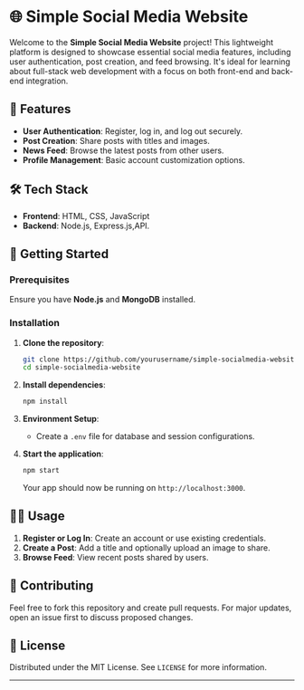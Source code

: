 # 🌐 Simple Social Media Website

Welcome to the **Simple Social Media Website** project! This lightweight platform is designed to showcase essential social media features, including user authentication, post creation, and feed browsing. It's ideal for learning about full-stack web development with a focus on both front-end and back-end integration.

## 🚀 Features

- **User Authentication**: Register, log in, and log out securely.
- **Post Creation**: Share posts with titles and images.
- **News Feed**: Browse the latest posts from other users.
- **Profile Management**: Basic account customization options.

## 🛠️ Tech Stack

- **Frontend**: HTML, CSS, JavaScript
- **Backend**: Node.js, Express.js,API.


## 🎉 Getting Started

### Prerequisites
Ensure you have **Node.js** and **MongoDB** installed.

### Installation

1. **Clone the repository**:
   ```bash
   git clone https://github.com/yourusername/simple-socialmedia-website.git
   cd simple-socialmedia-website
   ```
2. **Install dependencies**:
   ```bash
   npm install
   ```
3. **Environment Setup**:
   - Create a `.env` file for database and session configurations.
   
4. **Start the application**:
   ```bash
   npm start
   ```
   Your app should now be running on `http://localhost:3000`.

## 🧑‍💻 Usage

1. **Register or Log In**: Create an account or use existing credentials.
2. **Create a Post**: Add a title and optionally upload an image to share.
3. **Browse Feed**: View recent posts shared by users.

## 🤝 Contributing

Feel free to fork this repository and create pull requests. For major updates, open an issue first to discuss proposed changes.

## 📜 License

Distributed under the MIT License. See `LICENSE` for more information.

---
